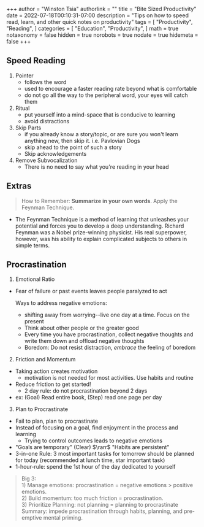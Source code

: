 +++
author = "Winston Tsia"
authorlink = ""
title = "Bite Sized Productivity"
date = 2022-07-18T00:10:31-07:00
description = "Tips on how to speed read, learn, and other quick notes on productivity"
tags = [
    "Productivity",
    "Reading",
]
categories = [
    "Education",
    "Productivity",
]
math = true
notaxonomy = false
hidden = true
norobots = true
nodate = true
hidemeta = false
+++

## Speed Reading
1. Pointer
    - follows the word
    - used to encourage a faster reading rate beyond what is comfortable
    - do not go all the way to the peripheral word, your eyes will catch them
2. Ritual
    - put yourself into a mind-space that is conducive to learning
    - avoid distractions
3. Skip Parts
    - if you already know a story/topic, or are sure you won't learn anything new, then skip it. i.e. Pavlovian Dogs
    - skip ahead to the point of such a story
    - Skip acknowledgements
4. Remove Subvocalization
    - There is no need to say what you're reading in your head

## Extras
>How to Remember: **Summarize in your own words**. Apply the Feynman Technique. 
- The Feynman Technique is a method of learning that unleashes your potential and forces you to develop a deep understanding. Richard Feynman was a Nobel prize-winning physicist. His real superpower, however, was his ability to explain complicated subjects to others in simple terms.

## Procrastination
1. Emotional Ratio
- Fear of failure or past events leaves people paralyzed to act
    
    Ways to address negative emotions:
    - shifting away from worrying--live one day at a time. Focus on the present
    - Think about other people or the greater good
    - Every time you have procrastination, collect negative thoughts and write them down and offload negative thoughts 
    - Boredom: Do not resist distraction, *embrace* the feeling of boredom

2. Friction and Momentum
- Taking action creates motivation
    - motivation is not needed for most activities. Use habits and routine
- Reduce friction to get started!
    - 2 day rule: do not procrastination beyond 2 days
- ex: (Goal) Read entire book, (Step) read one page per day

3. Plan to Procrastinate
- Fail to plan, plan to procrastinate
- Instead of focusing on a goal, find enjoyment in the process and learning
    - Trying to control outcomes leads to negative emotions
- "Goals are temporary" (Clear) $\rarr$ "Habits are persistent"
- 3-in-one Rule: 3 most important tasks for tomorrow should be planned for today (recommended at lunch time, star important task)
- 1-hour-rule: spend the 1st hour of the day dedicated to yourself

> Big 3: </br> 1) Manage emotions: procrastination = negative emotions > positive emotions. </br> 2) Build momentum: too much friction = procrastination. </br> 3) Prioritize Planning: not planning = planning to procrastinate </br> Summary: impede procrastination through habits, planning, and pre-emptive mental priming.